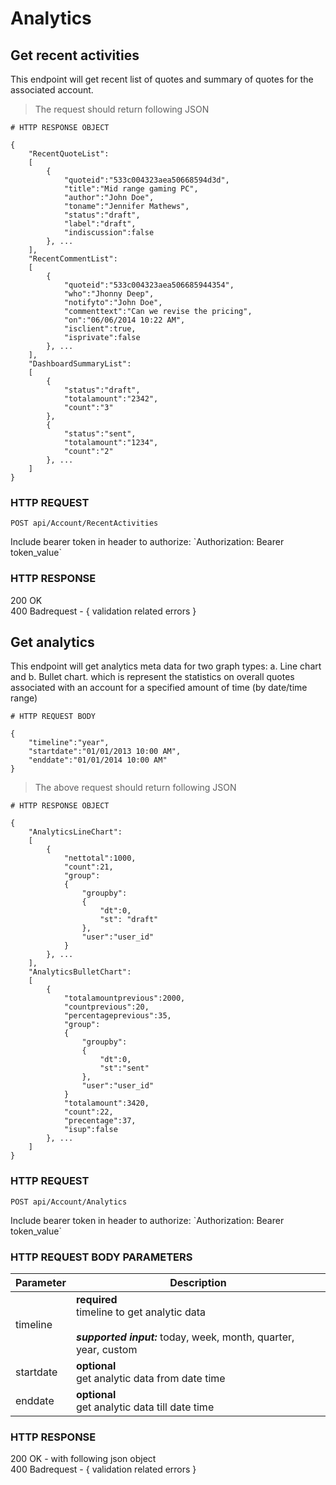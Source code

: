# Analytics

## Get recent activities

This endpoint will get recent list of quotes and summary of quotes for the associated account.

> The request should return following JSON

```shell
# HTTP RESPONSE OBJECT

{
	"RecentQuoteList": 
	[ 
		{ 
			"quoteid":"533c004323aea50668594d3d", 
			"title":"Mid range gaming PC", 
			"author":"John Doe", 
			"toname":"Jennifer Mathews", 
			"status":"draft", 
			"label":"draft", 
			"indiscussion":false
		}, ... 
	],  
	"RecentCommentList": 
	[ 
		{ 
			"quoteid":"533c004323aea506685944354", 
			"who":"Jhonny Deep", 
			"notifyto":"John Doe", 
			"commenttext":"Can we revise the pricing", 
			"on":"06/06/2014 10:22 AM", 
			"isclient":true, 
			"isprivate":false 
		}, ... 
	], 
	"DashboardSummaryList": 
	[ 
		{ 
			"status":"draft", 
			"totalamount":"2342", 
			"count":"3" 
		},
		{ 
			"status":"sent", 
			"totalamount":"1234", 
			"count":"2" 
		}, ... 
	]
}
```

### HTTP REQUEST

`POST api/Account/RecentActivities`

<aside class="notice">
Include bearer token in header to authorize: `Authorization: Bearer token_value`
</aside>

### HTTP RESPONSE

<aside class="success">
200 OK
</aside>

<aside class="warning">
400 Badrequest - { validation related errors }
</aside>

## Get analytics

This endpoint will get analytics meta data for two graph types: a. Line chart and b. Bullet chart. which is represent the statistics on overall quotes associated with an account for a specified amount of time (by date/time range)

```shell
# HTTP REQUEST BODY

{
	"timeline":"year",
	"startdate":"01/01/2013 10:00 AM",
	"enddate":"01/01/2014 10:00 AM"
}
```

> The above request should return following JSON

```shell
# HTTP RESPONSE OBJECT

{
	"AnalyticsLineChart": 
	[ 
		{ 
			"nettotal":1000, 
			"count":21, 
			"group": 
			{ 
				"groupby": 
				{ 
					"dt":0, 
					"st": "draft" 
				}, 
				"user":"user_id" 
			} 
		}, ... 
	],  
	"AnalyticsBulletChart": 
	[ 
		{ 
			"totalamountprevious":2000, 
			"countprevious":20, 
			"percentageprevious":35, 
			"group": 
			{ 
				"groupby": 
				{ 
					"dt":0, 
					"st":"sent" 
				}, 
				"user":"user_id" 
			} 
			"totalamount":3420, 
			"count":22, 
			"precentage":37, 
			"isup":false 
		}, ... 
	]
}
```

### HTTP REQUEST

`POST api/Account/Analytics`

<aside class="notice">
Include bearer token in header to authorize: `Authorization: Bearer token_value`
</aside>

### HTTP REQUEST BODY PARAMETERS

Parameter | Description
-------------- | --------------
timeline | **required** <br> timeline to get analytic data <br><br> ***supported input:*** today, week, month, quarter, year, custom
startdate | **optional** <br> get analytic data from date time
enddate | **optional** <br> get analytic data till date time

### HTTP RESPONSE

<aside class="success">
200 OK - with following json object
</aside>

<aside class="warning">
400 Badrequest - { validation related errors }
</aside>

